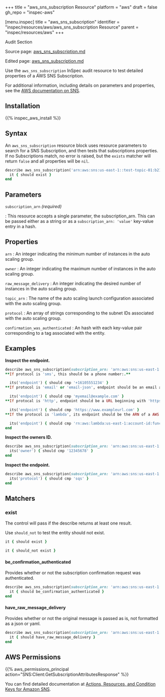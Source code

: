 +++
title = "aws_sns_subscription Resource"
platform = "aws"
draft = false
gh_repo = "inspec-aws"

[menu.inspec]
title = "aws_sns_subscription"
identifier = "inspec/resources/aws/aws_sns_subscription Resource"
parent = "inspec/resources/aws"
+++

<div class="admonition-note">
<p class="admonition-note-title">Audit Section</p>
<div class="admonition-note-text">
<p>Source page: <a href="https://github.com/inspec/inspec-aws/blob/main/docs/resources/aws_sns_subscription.md">aws_sns_subscription.md</a></p>
<p>Edited page: <a href="https://github.com/ianmadd/inspec-aws/blob/im/hugo/docs-chef-io/content/inspec/resources/aws_sns_subscription.md">aws_sns_subscription.md</a></p>
</div>
</div>



Use the `aws_sns_subscription` InSpec audit resource to test detailed properties of a AWS SNS Subscription.

For additional information, including details on parameters and properties, see the [AWS documentation on SNS](https://docs.aws.amazon.com/sns/latest/dg/sns-getting-started.html).

## Installation

{{% inspec_aws_install %}}

## Syntax

An `aws_sns_subscription` resource block uses resource parameters to search for a SNS Subscription, and then tests that subscriptions properties.  If no Subscriptions match, no error is raised, but the `exists` matcher will return `false` and all properties will be `nil`.

```ruby
describe aws_sns_subscription('arn:aws:sns:us-east-1::test-topic-01:b214aff5-a2c7-438f-a753-8494493f2ff6') do
  it { should exist }
end
```

## Parameters

`subscription_arn` _(required)_

: This resource accepts a single parameter, the subscription_arn. 
  This can be passed either as a string or as a `subscription_arn: 'value'` key-value entry in a hash.

## Properties

`arn`
: An integer indicating the minimum number of instances in the auto scaling group.

`owner`
: An integer indicating the maximum number of instances in the auto scaling group.

`raw_message_delivery`
: An integer indicating the desired  number of instances in the auto scaling group.

`topic_arn`
: The name of the auto scaling launch configuration associated with the auto scaling group.

`protocol`
: An array of strings corresponding to the subnet IDs associated with the auto scaling group.

`confirmation_was_authenticated`
: An hash with each key-value pair corresponding to a tag associated with the entity.

## Examples

**Inspect the endpoint.**

```ruby
describe aws_sns_subscription(subscription_arn: 'arn:aws:sns:us-east-1::test-topic-01:b214aff5-a2c7-438f-a753-8494493f2ff6' ) do
**If protocol is 'sms', this should be a phone number:.**

  its('endpoint') { should cmp '+16105551234' }
**If protocol is 'email' or 'email-json', endpoint should be an email address.**

  its('endpoint') { should cmp 'myemail@example.com' }
**If protocal is 'http', endpoint should be a URL beginning with 'https://'.**

  its('endpoint') { should cmp 'https://www.exampleurl.com' }
**If the protocol is 'lambda', its endpoint should be the ARN of a AWS Lambda function.**

  its('endpoint') { should cmp 'rn:aws:lambda:us-east-1:account-id:function:myfunction' }
end
```

**Inspect the owners ID.**

```ruby
describe aws_sns_subscription(subscription_arn: 'arn:aws:sns:us-east-1::test-topic-01:b214aff5-a2c7-438f-a753-8494493f2ff6' ) do
  its('owner') { should cmp '12345678' }
end
```

**Inspect the endpoint.**

```ruby
describe aws_sns_subscription(subscription_arn: 'arn:aws:sns:us-east-1::test-topic-01:b214aff5-a2c7-438f-a753-8494493f2ff6' ) do
  its('protocol') { should cmp 'sqs' }
end
```

## Matchers

### exist

The control will pass if the describe returns at least one result.

Use `should_not` to test the entity should not exist.

```ruby
it { should exist }
```

```ruby
it { should_not exist }
```

#### be_confirmation_authenticated

Provides whether or not the subscription confirmation request was authenticated.

```ruby
describe aws_sns_subscription(subscription_arn: 'arn:aws:sns:us-east-1::NOGOOD:b214aff5-a2c7-438f-a753-8494493f2ff6')
  it { should be_confirmation_authenticated }
end
```

#### have_raw_message_delivery

Provides whether or not the original message is passed as is, not formatted as a json or yaml.

```ruby
describe aws_sns_subscription(subscription_arn: 'arn:aws:sns:us-east-1::NOGOOD:b214aff5-a2c7-438f-a753-8494493f2ff6')
  it { should have_raw_message_delivery }
end
```

## AWS Permissions

{{% aws_permissions_principal action="SNS:Client:GetSubscriptionAttributesResponse" %}}

You can find detailed documentation at [Actions, Resources, and Condition Keys for Amazon SNS](https://docs.aws.amazon.com/IAM/latest/UserGuide/list_amazonsns.html).
